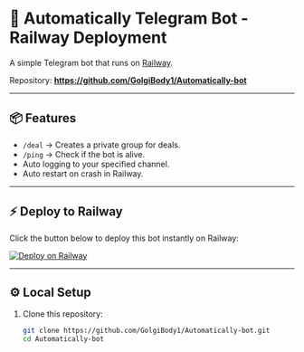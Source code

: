 # 🚀 Automatically Telegram Bot - Railway Deployment

A simple Telegram bot that runs on [Railway](https://railway.app/).

Repository: **https://github.com/GolgiBody1/Automatically-bot**

---

## 📦 Features
- `/deal` → Creates a private group for deals.
- `/ping` → Check if the bot is alive.
- Auto logging to your specified channel.
- Auto restart on crash in Railway.

---

## ⚡ Deploy to Railway

Click the button below to deploy this bot instantly on Railway:

[![Deploy on Railway](https://railway.app/button.svg)](https://railway.app/new/template?template=https://github.com/GolgiBody1/Automatically-bot)

---

## ⚙️ Local Setup

1. Clone this repository:
   ```bash
   git clone https://github.com/GolgiBody1/Automatically-bot.git
   cd Automatically-bot
